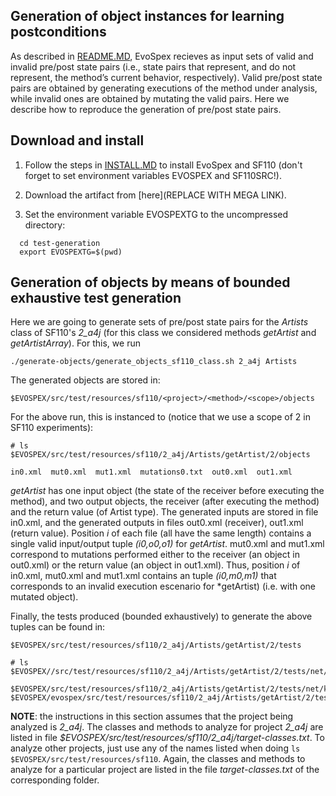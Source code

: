 ## Generation of object instances for learning postconditions

As described in [README.MD](README.md), EvoSpex recieves as input sets of valid and invalid pre/post state pairs (i.e., state pairs that represent, and do not represent, the method’s current behavior, respectively). Valid pre/post state pairs are obtained by generating executions of the method under analysis, while invalid ones are obtained by mutating the valid pairs. Here we describe how to reproduce the generation of pre/post state pairs.

## Download and install

1. Follow the steps in [INSTALL.MD](INSTALL.md) to install EvoSpex and SF110 (don't forget to set environment variables EVOSPEX and SF110SRC!).

2. Download the artifact from [here](REPLACE WITH MEGA LINK).

3. Set the environment variable EVOSPEXTG to the uncompressed directory:
```
  cd test-generation 
  export EVOSPEXTG=$(pwd)
```

## Generation of objects by means of bounded exhaustive test generation

Here we are going to generate sets of pre/post state pairs for the *Artists* class of SF110's *2_a4j* (for this class we considered methods *getArtist* and *getArtistArray*). For this, we run 

```
./generate-objects/generate_objects_sf110_class.sh 2_a4j Artists
```

The generated objects are stored in:

```
$EVOSPEX/src/test/resources/sf110/<project>/<method>/<scope>/objects
```

For the above run, this is instanced to (notice that we use a scope of 2 in SF110 experiments):

```
# ls $EVOSPEX/src/test/resources/sf110/2_a4j/Artists/getArtist/2/objects

in0.xml  mut0.xml  mut1.xml  mutations0.txt  out0.xml  out1.xml
```

*getArtist* has one input object (the state of the receiver before executing the method), and two output objects, the receiver (after executing the method) and the return value (of Artist type). The generated inputs are stored in file in0.xml, and the generated outputs in files out0.xml (receiver), out1.xml (return value). Position *i* of each file (all have the same length) contains a single valid input/output tuple *(i0,o0,o1)* for *getArtist*. mut0.xml and mut1.xml correspond to mutations performed either to the receiver (an object in out0.xml) or the return value (an object in out1.xml). Thus, position *i* of in0.xml, mut0.xml and mut1.xml contains an tuple *(i0,m0,m1)* that corresponds to an invalid execution escenario for *getArtist) (i.e. with one mutated object).

Finally, the tests produced (bounded exhaustively) to generate the above tuples can be found in:

```
$EVOSPEX/src/test/resources/sf110/2_a4j/Artists/getArtist/2/tests
```


```
# ls $EVOSPEX//src/test/resources/sf110/2_a4j/Artists/getArtist/2/tests/net/kencochrane/a4j/beans/RegressionTest*

$EVOSPEX/src/test/resources/sf110/2_a4j/Artists/getArtist/2/tests/net/kencochrane/a4j/beans/RegressionTest0.java
$EVOSPEX/evospex/src/test/resources/sf110/2_a4j/Artists/getArtist/2/tests/net/kencochrane/a4j/beans/RegressionTestDriver.java
```


**NOTE**: the instructions in this section assumes that the project being analyzed is *2_a4j*. The classes and methods to analyze for project *2_a4j* are listed in file *$EVOSPEX/src/test/resources/sf110/2_a4j/target-classes.txt*. To analyze other projects, just use any of the names listed when doing `ls $EVOSPEX/src/test/resources/sf110`. Again, the classes and methods to analyze for a particular project are listed in the file *target-classes.txt* of the corresponding folder. 
